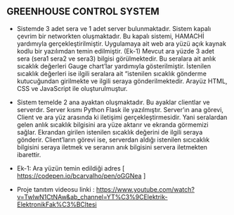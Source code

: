 ## GREENHOUSE CONTROL SYSTEM

- Sistemde 3 adet sera ve 1 adet server bulunmaktadır. Sistem kapalı çevrim bir networkten oluşmaktadır. Bu kapalı sistemi, HAMACHİ yardımıyla gerçekleştirilmiştir. 
Uygulamaya ait web ara yüzü açık kaynak kodlu bir yazılımdan temin edilmiştir. (Ek-1) Mevcut ara yüzde 3 adet sera (sera1 sera2 ve sera3) bilgisi görülmektedir. 
Bu seralara ait anlık sıcaklık değerleri Gauge chart’lar yardımıyla gösterilmiştir. İstenilen sıcaklık değerleri ise ilgili seralara ait “istenilen sıcaklık gönderme kutucuğundan girilmekte ve ilgili seraya gönderilmektedir. Arayüz HTML, CSS ve JavaScript ile oluşturulmuştur.  

- Sistem temelde 2 ana ayaktan oluşmaktadır. Bu ayaklar clientlar ve serverdır. Server kısmı Python Flask ile yazılmıştır. Server’ın ana görevi, Client ve ara yüz arasında ki iletişimi gerçekleştirmesidir. Yani seralardan gelen anlık sıcaklık bilgisini ara yüze aktarır ve ekranda görmemizi sağlar. Ekrandan girilen istenilen sıcaklık değerini de ilgili seraya gönderir. Client’ların görevi ise, serverdan aldığı istenilen sıcıcaklık bilgisini seraya iletmek ve seranın anık bilgisini servera iletmekten ibarettir.  
 
- Ek-1: Ara yüzün temin edildiği adres [ https://codepen.io/bcarvalho/pen/oGGNea ]

- Proje tanıtım videosu linki : https://www.youtube.com/watch?v=TwIwN1CtNAw&ab_channel=YT%C3%9CElektrik-ElektronikFak%C3%BCltesi
